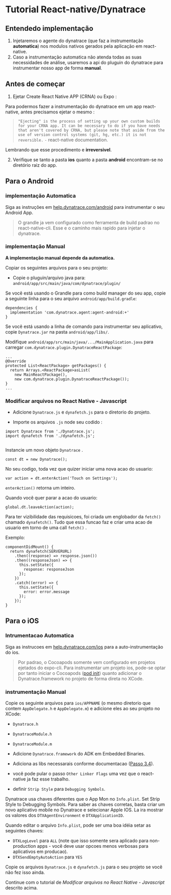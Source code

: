 # Tutorial React-native/Dynatrace


## Entendedo implementação

1. Injetaremos o agente do dynatrace (que faz a instrumentação **automatica**) nos modulos nativos gerados pela aplicação em react-native.
2. Caso a instrumentação automatica não atenda todas as suas necessidades de análise, usaremos a api do pluguin do dynatrace para instrumentar nosso app de forma **manual**.

## Antes de começar

1. Ejetar Create React Native APP (CRNA) ou Expo :

Para podermos fazer a instrumentação do dynatrace em um app react-native, antes precisamos ejetar o mesmo :

> `"Ejecting" is the process of setting up your own custom builds for your CRNA app. It can be necessary to do if you have needs that aren't covered by CRNA, but please note that aside from the use of version control systems (git, hg, etc.) it is not reversible.`
> `-` react-native documentation.

Lembrando que esse procedimento e **irreversivel**.

2. Verifique se tanto a pasta **ios** quanto a pasta **android** encontram-se no diretório raiz do app.




## Para o Android

### implementação **Automatica**

Siga as instruções em [help.dynatrace.com/android](https://help.dynatrace.com/user-experience-monitoring/mobile-apps/how-do-i-enable-user-experience-monitoring-for-android-apps/) para instrumentar o seu Android App.

> O grandle ja vem configurado como ferramenta de build padrao no react-native-cli. Esse e o caminho mais rapido para injetar o dynatrace.

### implementação **Manual**

**A implementação manual depende da automatica.**

Copiar os seguintes arquivos para o seu projeto:

* Copie o pluguin/arquivo java para: `android/app/src/main/java/com/dynatrace/plugin/`



Se você está usando o Grandle para como build manager do seu app, copie a seguinte linha para o seu arquivo `android/app/build.gradle`:

````
dependencies {
  implementation 'com.dynatrace.agent:agent-android:+'
}
````

Se você está usando a linha de comando para instrumentar seu aplicativo, copie `Dynatrace.jar` na pasta `android/app/libs/`.

Modifique `android/app/src/main/java/.../MainApplication.java` para carregar `com.dynatrace.plugin.DynatraceReactPackage`:

```
...
@Override
protected List<ReactPackage> getPackages() {
  return Arrays.<ReactPackage>asList(
    new MainReactPackage(),
    new com.dynatrace.plugin.DynatraceReactPackage());
}
...
```

### Modificar arquivos no React Native - Javascript 

* Adicione `Dynatrace.js` e `dynafetch.js` para o diretorio do projeto.

* Importe os arquivos `.js` node seu codido :

```
import Dynatrace from './Dynatrace.js';
import dynafetch from './dynafetch.js';


```



Instancie um novo objeto `Dynatrace` .

```
const dt = new Dynatrace();
```

No seu codigo, toda vez que quizer iniciar uma nova acao do usuario:

```
var action = dt.enterAction('Touch on Settings');
```

`enterAction()` retorna um inteiro.

Quando você quer parar a acao do usuario:

```
global.dt.leaveAction(action);
```

Para ter vizibilidade das requisicoes, foi criada um englobador da `fetch()` chamado `dynafetch()`. Tudo que essa funcao faz e criar uma acao de usuario em torno de uma call `fetch()` .

Exemplo:

```
componentDidMount() {
  return dynafetch(SERVERURL)
    .then((response) => response.json())
    .then((responseJson) => {
      this.setState({
        response: responseJson
      });
    })
    .catch((error) => {
      this.setState({
        error: error.message
      });
    });
}
```



## Para o iOS

### Intrumentacao **Automatica**

Siga as instrucoes em [help.dynatrace.com/ios](https://www.dynatrace.com/support/doc/appmon/user-experience-management/mobile-uem/how-to-instrument-an-ios-app/auto-instrumentation-for-ios/) para a auto-instrumentação do ios.

> Por padrao, o Cocoapods somente vem configurado em projetos ejetados do expo-cli. Para instrumentar um projeto ios, pode-se optar por tanto iniciar o Cocoapods ([pod init](https://cocoapods.org/#get_started)) quanto adicionar o Dynatrace.framework no projeto de forma direta no XCode.

### instrumentação **Manual**

Copie os seguinte arquivos para `ios/APPNAME` (o mesmo diretorio que contem `AppDelegate.h` e `AppDelegate.m`) e adicione eles ao seu projeto no XCode:

* `Dynatrace.h`
* `DynatraceModule.h`
* `DynatraceModule.m`

* Adicione `Dynatrace.framework` do ADK em Embedded Binaries.
* Adiciona as libs necessarais conforme documentacao ([Passo 3.4](https://www.dynatrace.com/support/doc/appmon/user-experience-management/mobile-uem/how-to-instrument-an-ios-app/ios-manual-setup/)).
* você pode pular o passo `Other Linker Flags` uma vez que o react-native ja faz esse trabalho.
* definir `Strip Style` para `Debugging Symbols`.

Dynatrace usa chaves diferentes que o App Mon no `Info.plist`. Set Strip Style to Debugging Symbols. Para saber as chaves corretas, basta criar um novo aplicativo mobile no Dynatrace e selecionar Apple IOS. La ira mostrar os valores dos `DTXAgentEnvironment` e `DTXApplicationID`.

Quando editar o arquivo `Info.plist`, pode ser uma boa idéia setar as seguintes chaves:

* `DTXLogLevel` para `ALL` (note que isso somente sera aplicado para non-production apps - você deve usar opcoes menos verbosas para aplicativos em producao).
* `DTXSendEmptyAutoAction` para `YES`

Copie os arquivos `Dynatrace.js` e `dynafetch.js` para o seu projeto se você não fez isso ainda.

Continue com o tutorial de *Modificar arquivos no React Native - Javascript* descrito acima.